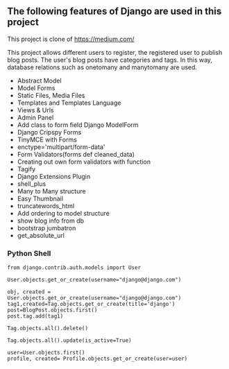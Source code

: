 ## The following features of Django are used in this project
This project is clone of https://medium.com/

This project allows different users to register, the registered user to publish blog posts. The user's blog posts have categories and tags. In this way, database relations such as onetomany and manytomany are used.

- Abstract Model
- Model Forms
- Static Files, Media Files
- Templates and Templates Language
- Views & Urls
- Admin Panel
- Add class to form field Django ModelForm
- Django Cripspy Forms
- TinyMCE with Forms
- enctype='multipart/form-data'
- Form Validators(forms def cleaned_data)
- Creating out own form validators with function
- Tagify
- Django Extensions Plugin
- shell_plus
- Many to Many structure
- Easy Thumbnail
- truncatewords_html
- Add ordering to model structure
- show blog info from db
- bootstrap jumbatron
- get_absolute_url

### Python Shell
```
from django.contrib.auth.models import User

User.objects.get_or_create(username="django@django.com")

obj, created = User.objects.get_or_create(username="django@django.com")
tag1,created=Tag.objects.get_or_create(title='django')
post=BlogPost.objects.first()
post.tag.add(tag1)

Tag.objects.all().delete()

Tag.objects.all().update(is_active=True)

user=User.objects.first()
profile, created= Profile.objects.get_or_create(user=user)
```

